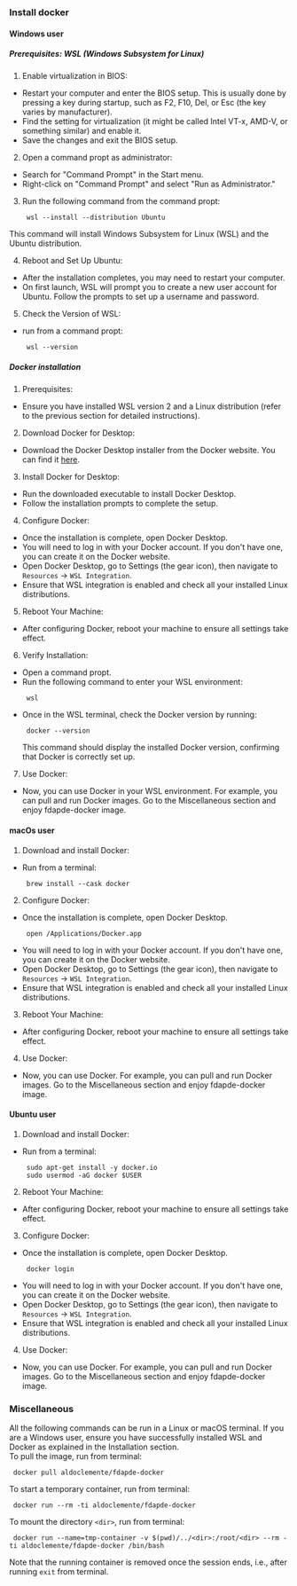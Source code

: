### Install docker 

#### Windows user

##### Prerequisites: WSL (Windows Subsystem for Linux)

1. Enable virtualization in BIOS:
 - Restart your computer and enter the BIOS setup. This is usually done by pressing a key during startup, such as F2, F10, Del, or Esc (the key varies by manufacturer).
 - Find the setting for virtualization (it might be called Intel VT-x, AMD-V, or something similar) and enable it.
 - Save the changes and exit the BIOS setup.

2. Open a command propt as administrator:
 - Search for "Command Prompt" in the Start menu.
 - Right-click on "Command Prompt" and select "Run as Administrator."

3. Run the following command from the command propt:
	```
	 wsl --install --distribution Ubuntu
	``` 
This command will install Windows Subsystem for Linux (WSL) and the Ubuntu distribution.

4. Reboot and Set Up Ubuntu:
 - After the installation completes, you may need to restart your computer.
 - On first launch, WSL will prompt you to create a new user account for Ubuntu. Follow the prompts to set up a username and password.

5. Check the Version of WSL:
- run from a command propt:
	```
	 wsl --version
	```

##### Docker installation

1. Prerequisites:
 - Ensure you have installed WSL version 2 and a Linux distribution (refer to the previous section for detailed instructions).
 
2. Download Docker for Desktop:
 - Download the Docker Desktop installer from the Docker website. You can find it [here](https://www.docker.com/). 
 
3. Install Docker for Desktop:
 - Run the downloaded executable to install Docker Desktop.
 - Follow the installation prompts to complete the setup.
 
4. Configure Docker:
 - Once the installation is complete, open Docker Desktop.
 - You will need to log in with your Docker account. If you don't have one, you can create it on the Docker website.
 - Open Docker Desktop, go to Settings (the gear icon), then navigate to `Resources` -> `WSL Integration`.
 - Ensure that WSL integration is enabled and check all your installed Linux distributions.

5. Reboot Your Machine:
 - After configuring Docker, reboot your machine to ensure all settings take effect.
 
6. Verify Installation:
 - Open a command propt.
 - Run the following command to enter your WSL environment:
    ```
     wsl
    ```
 - Once in the WSL terminal, check the Docker version by running:
    ```
 	 docker --version 
 	```
 	This command should display the installed Docker version, confirming that Docker is correctly set up.
7. Use Docker:
 - Now, you can use Docker in your WSL environment. For example, you can pull and run Docker images. Go to the Miscellaneous section and enjoy fdapde-docker image.

#### macOs user

1. Download and install Docker:
 - Run from a terminal:
	```
  	 brew install --cask docker
	```
2. Configure Docker:
 - Once the installation is complete, open Docker Desktop.
 	```
	 open /Applications/Docker.app
	```
 - You will need to log in with your Docker account. If you don't have one, you can create it on the Docker website.
 - Open Docker Desktop, go to Settings (the gear icon), then navigate to `Resources` -> `WSL Integration`.
 - Ensure that WSL integration is enabled and check all your installed Linux distributions.

3. Reboot Your Machine:
 - After configuring Docker, reboot your machine to ensure all settings take effect.

4. Use Docker:
 - Now, you can use Docker. For example, you can pull and run Docker images. Go to the Miscellaneous section and enjoy fdapde-docker image.


#### Ubuntu user

1. Download and install Docker:
 - Run from a terminal:
	```
  	 sudo apt-get install -y docker.io
  	 sudo usermod -aG docker $USER 
	```
2. Reboot Your Machine:
 - After configuring Docker, reboot your machine to ensure all settings take effect.


3. Configure Docker:
 - Once the installation is complete, open Docker Desktop.
 	```
	 docker login
	```
 - You will need to log in with your Docker account. If you don't have one, you can create it on the Docker website.
 - Open Docker Desktop, go to Settings (the gear icon), then navigate to `Resources` -> `WSL Integration`.
 - Ensure that WSL integration is enabled and check all your installed Linux distributions.

4. Use Docker:
 - Now, you can use Docker. For example, you can pull and run Docker images. Go to the Miscellaneous section and enjoy fdapde-docker image.

### Miscellaneous
All the following commands can be run in a Linux or macOS terminal. If you are a Windows user, ensure you have successfully installed WSL and Docker as explained in the Installation section.   
To pull the image, run from terminal:
```
 docker pull aldoclemente/fdapde-docker
```

To start a temporary container, run from terminal:
```
 docker run --rm -ti aldoclemente/fdapde-docker 
```

To mount the directory `<dir>`, run from terminal:
```
 docker run --name=tmp-container -v $(pwd)/../<dir>:/root/<dir> --rm -ti aldoclemente/fdapde-docker /bin/bash
```
Note that the running container is removed once the session ends, i.e., after running `exit` from terminal.
